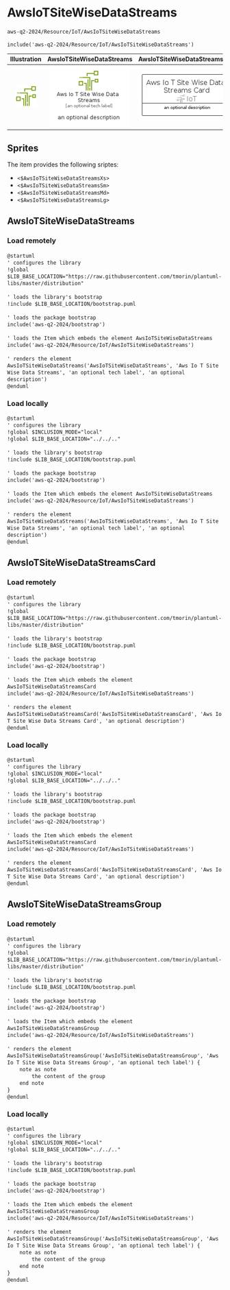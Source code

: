 # AwsIoTSiteWiseDataStreams


```text
aws-q2-2024/Resource/IoT/AwsIoTSiteWiseDataStreams
```

```text
include('aws-q2-2024/Resource/IoT/AwsIoTSiteWiseDataStreams')
```



| Illustration | AwsIoTSiteWiseDataStreams | AwsIoTSiteWiseDataStreamsCard | AwsIoTSiteWiseDataStreamsGroup |
| :---: | :---: | :---: | :---: |
| ![illustration for Illustration](../../../aws-q2-2024/Resource/IoT/AwsIoTSiteWiseDataStreams.png) | ![illustration for AwsIoTSiteWiseDataStreams](../../../aws-q2-2024/Resource/IoT/AwsIoTSiteWiseDataStreams.Local.png) | ![illustration for AwsIoTSiteWiseDataStreamsCard](../../../aws-q2-2024/Resource/IoT/AwsIoTSiteWiseDataStreamsCard.Local.png) | ![illustration for AwsIoTSiteWiseDataStreamsGroup](../../../aws-q2-2024/Resource/IoT/AwsIoTSiteWiseDataStreamsGroup.Local.png) |



## Sprites
The item provides the following sriptes:

- `<$AwsIoTSiteWiseDataStreamsXs>`
- `<$AwsIoTSiteWiseDataStreamsSm>`
- `<$AwsIoTSiteWiseDataStreamsMd>`
- `<$AwsIoTSiteWiseDataStreamsLg>`





## AwsIoTSiteWiseDataStreams

### Load remotely
```plantuml
@startuml
' configures the library
!global $LIB_BASE_LOCATION="https://raw.githubusercontent.com/tmorin/plantuml-libs/master/distribution"

' loads the library's bootstrap
!include $LIB_BASE_LOCATION/bootstrap.puml

' loads the package bootstrap
include('aws-q2-2024/bootstrap')

' loads the Item which embeds the element AwsIoTSiteWiseDataStreams
include('aws-q2-2024/Resource/IoT/AwsIoTSiteWiseDataStreams')

' renders the element
AwsIoTSiteWiseDataStreams('AwsIoTSiteWiseDataStreams', 'Aws Io T Site Wise Data Streams', 'an optional tech label', 'an optional description')
@enduml
```

### Load locally
```plantuml
@startuml
' configures the library
!global $INCLUSION_MODE="local"
!global $LIB_BASE_LOCATION="../../.."

' loads the library's bootstrap
!include $LIB_BASE_LOCATION/bootstrap.puml

' loads the package bootstrap
include('aws-q2-2024/bootstrap')

' loads the Item which embeds the element AwsIoTSiteWiseDataStreams
include('aws-q2-2024/Resource/IoT/AwsIoTSiteWiseDataStreams')

' renders the element
AwsIoTSiteWiseDataStreams('AwsIoTSiteWiseDataStreams', 'Aws Io T Site Wise Data Streams', 'an optional tech label', 'an optional description')
@enduml
```

## AwsIoTSiteWiseDataStreamsCard

### Load remotely
```plantuml
@startuml
' configures the library
!global $LIB_BASE_LOCATION="https://raw.githubusercontent.com/tmorin/plantuml-libs/master/distribution"

' loads the library's bootstrap
!include $LIB_BASE_LOCATION/bootstrap.puml

' loads the package bootstrap
include('aws-q2-2024/bootstrap')

' loads the Item which embeds the element AwsIoTSiteWiseDataStreamsCard
include('aws-q2-2024/Resource/IoT/AwsIoTSiteWiseDataStreams')

' renders the element
AwsIoTSiteWiseDataStreamsCard('AwsIoTSiteWiseDataStreamsCard', 'Aws Io T Site Wise Data Streams Card', 'an optional description')
@enduml
```

### Load locally
```plantuml
@startuml
' configures the library
!global $INCLUSION_MODE="local"
!global $LIB_BASE_LOCATION="../../.."

' loads the library's bootstrap
!include $LIB_BASE_LOCATION/bootstrap.puml

' loads the package bootstrap
include('aws-q2-2024/bootstrap')

' loads the Item which embeds the element AwsIoTSiteWiseDataStreamsCard
include('aws-q2-2024/Resource/IoT/AwsIoTSiteWiseDataStreams')

' renders the element
AwsIoTSiteWiseDataStreamsCard('AwsIoTSiteWiseDataStreamsCard', 'Aws Io T Site Wise Data Streams Card', 'an optional description')
@enduml
```

## AwsIoTSiteWiseDataStreamsGroup

### Load remotely
```plantuml
@startuml
' configures the library
!global $LIB_BASE_LOCATION="https://raw.githubusercontent.com/tmorin/plantuml-libs/master/distribution"

' loads the library's bootstrap
!include $LIB_BASE_LOCATION/bootstrap.puml

' loads the package bootstrap
include('aws-q2-2024/bootstrap')

' loads the Item which embeds the element AwsIoTSiteWiseDataStreamsGroup
include('aws-q2-2024/Resource/IoT/AwsIoTSiteWiseDataStreams')

' renders the element
AwsIoTSiteWiseDataStreamsGroup('AwsIoTSiteWiseDataStreamsGroup', 'Aws Io T Site Wise Data Streams Group', 'an optional tech label') {
    note as note
        the content of the group
    end note
}
@enduml
```

### Load locally
```plantuml
@startuml
' configures the library
!global $INCLUSION_MODE="local"
!global $LIB_BASE_LOCATION="../../.."

' loads the library's bootstrap
!include $LIB_BASE_LOCATION/bootstrap.puml

' loads the package bootstrap
include('aws-q2-2024/bootstrap')

' loads the Item which embeds the element AwsIoTSiteWiseDataStreamsGroup
include('aws-q2-2024/Resource/IoT/AwsIoTSiteWiseDataStreams')

' renders the element
AwsIoTSiteWiseDataStreamsGroup('AwsIoTSiteWiseDataStreamsGroup', 'Aws Io T Site Wise Data Streams Group', 'an optional tech label') {
    note as note
        the content of the group
    end note
}
@enduml
```


